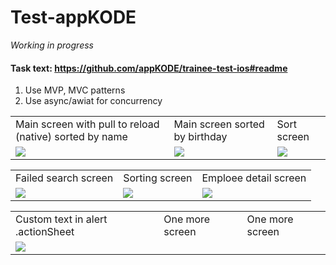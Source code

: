 # Test-appKODE 
_Working in progress_
#### Task text: https://github.com/appKODE/trainee-test-ios#readme

1. Use MVP, MVC patterns
2. Use async/awiat for concurrency 

<table>
  <tr>
     <td>Main screen with pull to reload (native) sorted by name</td>
     <td>Main screen sorted by birthday</td>
     <td>Sort screen</td>
  </tr>
  <tr>
    <td><img src="https://user-images.githubusercontent.com/56202186/186075674-878fb003-abf7-4e83-b1c8-d40349044a72.jpg"></td>
    <td><img src="https://user-images.githubusercontent.com/56202186/186079158-ff26ad95-96e0-47e5-95a0-5519eb0e22eb.jpg"></td>
    <td><img src="https://user-images.githubusercontent.com/56202186/186079334-0d1533b7-1089-4c63-87f2-dd08dfe6c65e.jpg"></td>
  </tr>
 </table>
 
 <table>
  <tr>
     <td>Failed search screen</td>
     <td>Sorting screen</td>
     <td>Emploee detail screen</td>
  </tr>
  <tr>
    <td><img src="https://user-images.githubusercontent.com/56202186/186078744-ded3134c-4fd5-4365-8aa5-5ea244581926.jpg"></td>
    <td><img src="https://user-images.githubusercontent.com/56202186/186075758-03f987d7-901c-4537-9e81-a2f644e3f146.jpg"></td>
    <td><img src="https://user-images.githubusercontent.com/56202186/186075770-a2f8dee7-3301-4864-bc2a-1c7604d85612.jpg"></td>
  </tr>
 </table>

<table>
  <tr>
     <td>Custom text in alert .actionSheet</td>
     <td>One more screen</td>
     <td>One more screen</td>
  </tr>
  <tr>
    <td><img src="https://user-images.githubusercontent.com/56202186/186075779-34f685d6-b6ec-4b7e-81d4-c64c10e56607.jpg"></td>
    <td></td>
    <td></td>
  </tr>
 </table>

